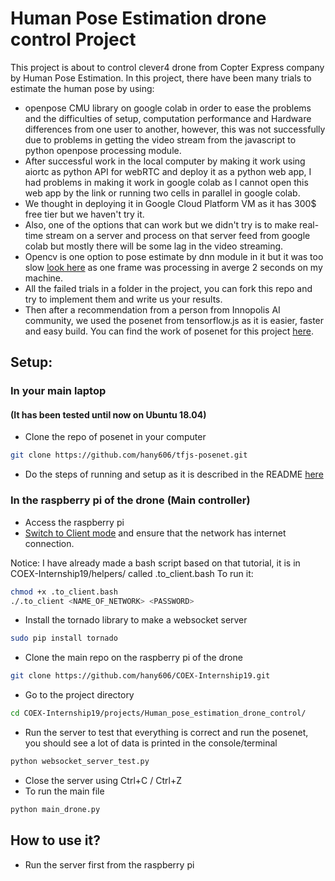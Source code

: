 # Human Pose Estimation drone control Project

This project is about to control clever4 drone from Copter Express company by Human Pose Estimation.
In this project, there have been many trials to estimate the human pose by using:

- openpose CMU library on google colab in order to ease the problems and the difficulties of setup, computation performance and Hardware differences from one user to another, however, this was not successfully due to problems in getting the video stream from the javascript to python openpose processing module.
- After successful work in the local computer by making it work using aiortc as python API for webRTC and deploy it as a python web app, I had problems in making it work in google colab as I cannot open this web app by the link or running two cells in parallel in google colab.
- We thought in deploying it in Google Cloud Platform VM as it has 300$ free tier but we haven't try it.
- Also, one of the options that can work but we didn't try is to make real-time stream on a server and process on that server feed from google colab but mostly there will be some lag in the video streaming.
- Opencv is one option to pose estimate by dnn module in it but it was too slow [look here](https://www.learnopencv.com/tag/openpose/) as one frame was processing in averge 2 seconds on my machine. 
- All the failed trials in a folder in the project, you can fork this repo and try to implement them and write us your results. 
- Then after a recommendation from a person from Innopolis AI community, we used the posenet from tensorflow.js as it is easier, faster and easy build. You can find the work of posenet for this project [here](https://github.com/hany606/tfjs-posenet).

## Setup:
### In your main laptop
#### (It has been tested until now on Ubuntu 18.04)
- Clone the repo of posenet in your computer
```sh
git clone https://github.com/hany606/tfjs-posenet.git
```
- Do the steps of running and setup as it is described in the README [here](https://github.com/hany606/tfjs-posenet/tree/master/posenet)

### In the raspberry pi of the drone (Main controller)
- Access the raspberry pi
- [Switch to Client mode](https://clever.copterexpress.com/en/network.html) and ensure that the network has internet connection. 

Notice: I have already made a bash script based on that tutorial, it is in COEX-Internship19/helpers/ called .to_client.bash
To run it:
```sh
chmod +x .to_client.bash
./.to_client <NAME_OF_NETWORK> <PASSWORD>
```
- Install the tornado library to make a websocket server
```sh
sudo pip install tornado
```
- Clone the main repo on the raspberry pi of the drone
```sh
git clone https://github.com/hany606/COEX-Internship19.git
```
- Go to the project directory
```sh
cd COEX-Internship19/projects/Human_pose_estimation_drone_control/
```
- Run the server to test that everything is correct and run the posenet, you should see a lot of data is printed in the console/terminal
```sh
python websocket_server_test.py
```
- Close the server using Ctrl+C / Ctrl+Z
- To run the main file 
```sh
python main_drone.py
```

## How to use it?
- Run the server first from the raspberry pi
